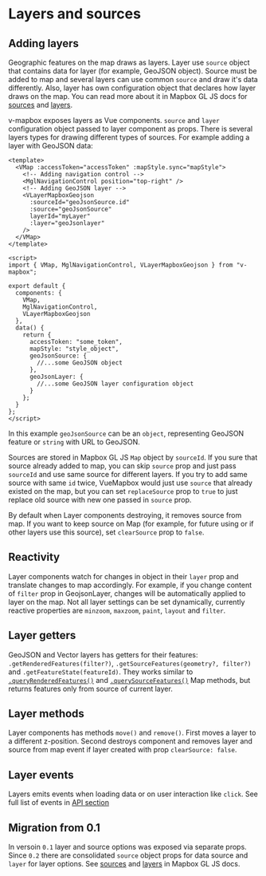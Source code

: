 # Layers and sources

## Adding layers

Geographic features on the map draws as layers.
Layer use `source` object that contains data for layer (for example, GeoJSON object). Source must be added to map and several layers can use common `source` and draw it's data differently.
Also, layer has own configuration object that declares how layer draws on the map. You can read more about it in Mapbox GL JS docs for [sources](https://docs.mapbox.com/mapbox-gl-js/api/#sources) and [layers](https://docs.mapbox.com/mapbox-gl-js/style-spec/#layers).

v-mapbox exposes layers as Vue components.
`source` and `layer` configuration object passed to layer component as props. There is several layers types for drawing different types of sources.
For example adding a layer with GeoJSON data:

```vue
<template>
  <VMap :accessToken="accessToken" :mapStyle.sync="mapStyle">
    <!-- Adding navigation control -->
    <MglNavigationControl position="top-right" />
    <!-- Adding GeoJSON layer -->
    <VLayerMapboxGeojson
      :sourceId="geoJsonSource.id"
      :source="geoJsonSource"
      layerId="myLayer"
      :layer="geoJsonlayer"
    />
  </VMap>
</template>

<script>
import { VMap, MglNavigationControl, VLayerMapboxGeojson } from "v-mapbox";

export default {
  components: {
    VMap,
    MglNavigationControl,
    VLayerMapboxGeojson
  },
  data() {
    return {
      accessToken: "some_token",
      mapStyle: "style_object",
      geoJsonSource: {
        //...some GeoJSON object
      },
      geoJsonLayer: {
        //...some GeoJSON layer configuration object
      }
    };
  }
};
</script>
```

In this example `geoJsonSource` can be an `object`, representing GeoJSON feature or `string` with URL to GeoJSON.

Sources are stored in Mapbox GL JS `Map` object by `sourceId`. If you sure that source already added to map, you can skip `source` prop and just pass `sourceId` and use same source for different layers. If you try to add same source with same `id` twice, VueMapbox would just use `source` that already existed on the map, but you can set `replaceSource` prop to `true` to just replace old source with new one passed in `source` prop.

By default when Layer components destroying, it removes source from map. If you want to keep source on Map (for example, for future using or if other layers use this source), set `clearSource` prop to `false`.

## Reactivity

Layer components watch for changes in object in their `layer` prop and translate changes to map accordingly. For example, if you change content of `filter` prop in GeojsonLayer, changes will be automatically applied to layer on the map. Not all layer settings can be set dynamically, currently reactive properties are `minzoom`, `maxzoom`, `paint`, `layout` and `filter`.

## Layer getters

GeoJSON and Vector layers has getters for their features: `.getRenderedFeatures(filter?)`, `.getSourceFeatures(geometry?, filter?)` and `.getFeatureState(featureId)`. They works similar to [`.queryRenderedFeatures()`](https://docs.mapbox.com/mapbox-gl-js/api/#map#queryrenderedfeatures) and [`.querySourceFeatures()`](https://docs.mapbox.com/mapbox-gl-js/api/#map#querysourcefeatures) Map methods, but returns features only from source of current layer.

## Layer methods

Layer components has methods `move()` and `remove()`.
First moves a layer to a different z-position. Second destroys component and removes layer and source from map event if layer created with prop `clearSource: false`.

## Layer events

Layers emits events when loading data or on user interaction like `click`. See full list of events in [API section](/api/Layers/README.md#events)

## Migration from 0.1

In versoin `0.1` layer and source options was exposed via separate props.
Since `0.2` there are consolidated `source` object props for data source and `layer` for layer options. See [sources](https://docs.mapbox.com/mapbox-gl-js/api/#sources) and [layers](https://docs.mapbox.com/mapbox-gl-js/style-spec/#layers) in Mapbox GL JS docs.
